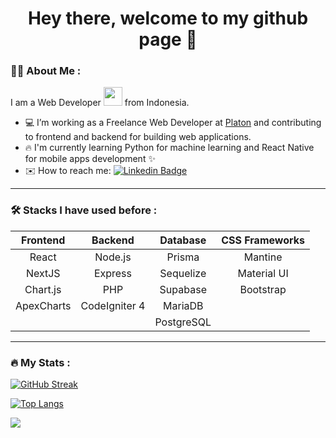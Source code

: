 
<div align="center">
  
  # Hey there, welcome to my github page 👋</h1>
  
</div>

### :man_technologist: About Me :

I am a Web Developer <img src="https://media.giphy.com/media/WUlplcMpOCEmTGBtBW/giphy.gif" width="30"> from Indonesia.

- 💻 I’m working as a Freelance Web Developer at [Platon](http://platon.co.id/) and contributing to frontend and backend for building web applications.
- 🔥 I'm currently learning Python for machine learning and React Native for mobile apps development ✨
- ✉️ How to reach me: [![Linkedin Badge](https://img.shields.io/badge/-fikri-blue?style=flat&logo=Linkedin&logoColor=white)](https://www.linkedin.com/in/muhammad-fikri-syahid/)

---

### 🛠 Stacks I have used before :
| Frontend | Backend | Database | CSS Frameworks |
| :------: | :-----: | :------: | :------------: |
| React    | Node.js | Prisma   | Mantine        |
| NextJS   | Express | Sequelize| Material UI    |
| Chart.js | PHP     | Supabase | Bootstrap      |
| ApexCharts| CodeIgniter 4| MariaDB|                |
|          |         | PostgreSQL|                |
---

### 🔥 My Stats :
[![GitHub Streak](http://github-readme-streak-stats.herokuapp.com?user=fikrisyahid&theme=dark&background=000000)](https://git.io/streak-stats)

[![Top Langs](https://github-readme-stats.vercel.app/api/top-langs/?username=fikrisyahid&layout=compact&theme=vision-friendly-dark)](https://github.com/anuraghazra/github-readme-stats)

<img src="https://komarev.com/ghpvc/?username=fikrisyahid&style=flat-square&color=blue" />

